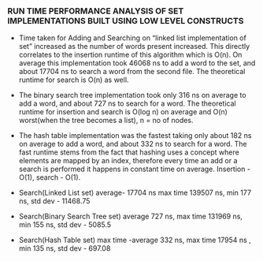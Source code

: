### RUN TIME PERFORMANCE ANALYSIS OF SET IMPLEMENTATIONS BUILT USING LOW LEVEL CONSTRUCTS


- Time taken for Adding and Searching on “linked list implementation of set” increased as the number of words present 
increased. This directly correlates to the insertion runtime of this algorithm which is O(n). On average this implementation 
took 46068 ns to add a word to the set, and about 17704 ns to search a word from the second file. 
The theoretical runtime for search is O(n) as well.

- The binary search tree implementation took only 316 ns on average to add a word, and about 727 ns to search for a word. 
The theoretical runtime for insertion and search is O(log n) on average and O(n) worst(when the tree becomes a list), 
n = no of nodes.

- The hash table implementation was the fastest taking only about 182 ns on average to add a word, and about 332 ns to 
search for a word. The fast runtime stems from the fact that hashing uses a concept where elements are 
mapped by an index, therefore every time an add or a search is performed it happens in constant time on average. 
Insertion - O(1), search - O(1).

- Search(Linked List set) average- 17704 ns max time 139507 ns, min 177 ns, std dev - 11468.75

- Search(Binary Search Tree set) average 727 ns, max time 131969 ns, min 155 ns, std dev - 5085.5

- Search(Hash Table set) max time -average 332 ns, max time 17954 ns , min 135 ns, std dev - 697.08


